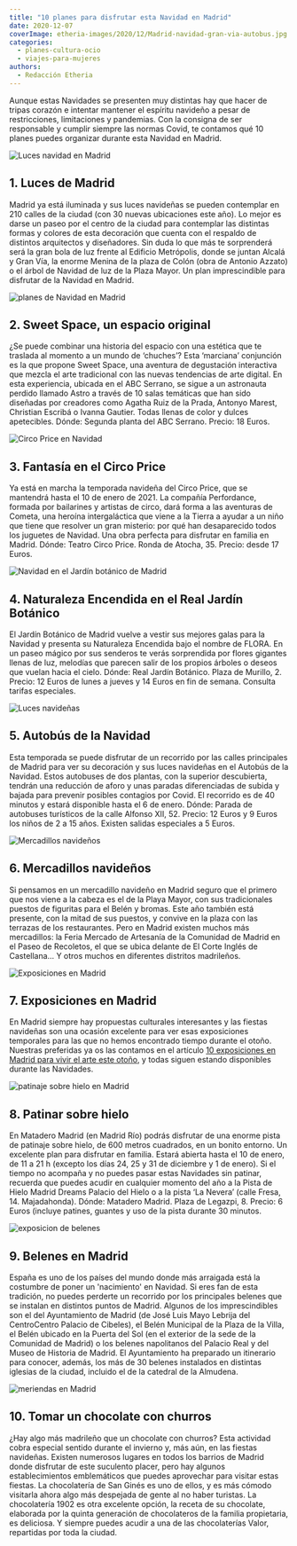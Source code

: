 ```yaml
---
title: "10 planes para disfrutar esta Navidad en Madrid"
date: 2020-12-07
coverImage: etheria-images/2020/12/Madrid-navidad-gran-via-autobus.jpg
categories: 
  - planes-cultura-ocio
  - viajes-para-mujeres
authors: 
  - Redacción Etheria
---
```


Aunque estas Navidades se presenten muy distintas hay que hacer de tripas corazón e 
intentar mantener el espíritu navideño a pesar de restricciones, limitaciones y 
pandemias. Con la consigna de ser responsable y cumplir siempre las normas Covid, te 
contamos qué 10 planes puedes organizar durante esta Navidad en Madrid. 

![Luces navidad en Madrid](etheria-images/2020/12/madrid-menina-colon-navidad.jpg "Menina en la plaza de Colón. © Álvaro López/Madrid Destino")

## 1\. Luces de Madrid

Madrid ya está iluminada y sus luces navideñas se pueden contemplar en 210 calles de la 
ciudad (con 30 nuevas ubicaciones este año). Lo mejor es darse un paseo por el centro de 
la ciudad para contemplar las distintas formas y colores de esta decoración que cuenta 
con el respaldo de distintos arquitectos y diseñadores. Sin duda lo que más te 
sorprenderá será la gran bola de luz frente al Edificio Metrópolis, donde se juntan 
Alcalá y Gran Vía, la enorme Menina de la plaza de Colón (obra de Antonio Azzato) o el 
árbol de Navidad de luz de la Plaza Mayor. Un plan imprescindible para disfrutar de la 
Navidad en Madrid. 

![planes de Navidad en Madrid](etheria-images/2020/12/Madrid-Navidad-sweet-space.jpg "Sala Okuda de © Sweet Space Madrid.")

## 2\. Sweet Space, un espacio original

¿Se puede combinar una historia del espacio con una estética que te traslada al momento 
a un mundo de ‘chuches’? Esta ‘marciana’ conjunción es la que propone Sweet Space, una 
aventura de degustación interactiva que mezcla el arte tradicional con las nuevas 
tendencias de arte digital. En esta experiencia, ubicada en el ABC Serrano, se sigue a 
un astronauta perdido llamado Astro a través de 10 salas temáticas que han sido 
diseñadas por creadores como Agatha Ruiz de la Prada, Antonyo Marest, Christian Escribá 
o Ivanna Gautier. Todas llenas de color y dulces apetecibles. Dónde: Segunda planta del 
ABC Serrano. Precio: 18 Euros. 

![Circo Price en Navidad](etheria-images/2020/12/madrid-circo-price.jpg "'El retorno de Cometa' es el espectáculo del © Circo Price para estas Navidades.")

## 3\. Fantasía en el Circo Price

Ya está en marcha la temporada navideña del Circo Price, que se mantendrá hasta el 10 de 
enero de 2021. La compañía Perfordance, formada por bailarines y artistas de circo, dará 
forma a las aventuras de Cometa, una heroína intergaláctica que viene a la Tierra a 
ayudar a un niño que tiene que resolver un gran misterio: por qué han desaparecido todos 
los juguetes de Navidad. Una obra perfecta para disfrutar en familia en Madrid. Dónde: 
Teatro Circo Price. Ronda de Atocha, 35. Precio: desde 17 Euros. 

![Navidad en el Jardín botánico de Madrid](etheria-images/2020/12/madrid-navidad-naturaleza-enciendida.jpg "La magia de la luz llega al Real Jardín Botánico con el recorrido © 'Naturaleza Encendida'.")

## 4\. Naturaleza Encendida en el Real Jardín Botánico

El Jardín Botánico de Madrid vuelve a vestir sus mejores galas para la Navidad y 
presenta su Naturaleza Encendida bajo el nombre de FLORA. En un paseo mágico por sus 
senderos te verás sorprendida por flores gigantes llenas de luz, melodías que parecen 
salir de los propios árboles o deseos que vuelan hacia el cielo. Dónde: Real Jardín 
Botánico. Plaza de Murillo, 2. Precio: 12 Euros de lunes a jueves y 14 Euros en fin de 
semana. Consulta tarifas especiales. 

![Luces navideñas](etheria-images/2020/12/Madrid-navidad-gran-via-autobus.jpg "Las luces de la Gran Vía se pueden ver desde el Autobús de la Navidad. © Álvaro López/Madrid Destino")

## 5\. Autobús de la Navidad

Esta temporada se puede disfrutar de un recorrido por las calles principales de Madrid 
para ver su decoración y sus luces navideñas en el Autobús de la Navidad. Estos 
autobuses de dos plantas, con la superior descubierta, tendrán una reducción de aforo y 
unas paradas diferenciadas de subida y bajada para prevenir posibles contagios por 
Covid. El recorrido es de 40 minutos y estará disponible hasta el 6 de enero. Dónde: 
Parada de autobuses turísticos de la calle Alfonso XII, 52. Precio: 12 Euros y 9 Euros 
los niños de 2 a 15 años. Existen salidas especiales a 5 Euros. 

![Mercadillos navideños](etheria-images/2020/12/Madrid-mercadillos-navidad.jpg "Tradicional mercadillo navideño de la Plaza Mayor. © Alvaro López/Madrid Destino")

## 6\. Mercadillos navideños

Si pensamos en un mercadillo navideño en Madrid seguro que el primero que nos viene a la 
cabeza es el de la Playa Mayor, con sus tradicionales puestos de figuritas para el Belén 
y bromas. Este año también está presente, con la mitad de sus puestos, y convive en la 
plaza con las terrazas de los restaurantes. Pero en Madrid existen muchos más 
mercadillos: la Feria Mercado de Artesanía de la Comunidad de Madrid en el Paseo de 
Recoletos, el que se ubica delante de El Corte Inglés de Castellana… Y otros muchos en 
diferentes distritos madrileños. 

![Exposiciones en Madrid](etheria-images/2020/12/Madrid-navidad-exposiciones-tutankhamon.jpg "Exposición ‘Tutankhamón. La tumba y sus tesoros’.")

## 7\. Exposiciones en Madrid

En Madrid siempre hay propuestas culturales interesantes y las fiestas navideñas son una 
ocasión excelente para ver esas exposiciones temporales para las que no hemos encontrado 
tiempo durante el otoño. Nuestras preferidas ya os las contamos en el artículo [10 
exposiciones en Madrid para vivir el arte este 
otoño](https://etheriamagazine.com/2020/10/13/10-exposiciones-en-madrid-para-otono-2020/), 
y todas siguen estando disponibles durante las Navidades. 

![patinaje sobre hielo en Madrid](etheria-images/2020/12/Madrid-navidad-pista-patinaje.jpg "Pista de patinaje sobre hielo de Matadero. © SG")

## 8\. Patinar sobre hielo

En Matadero Madrid (en Madrid Río) podrás disfrutar de una enorme pista de patinaje 
sobre hielo, de 600 metros cuadrados, en un bonito entorno. Un excelente plan para 
disfrutar en familia. Estará abierta hasta el 10 de enero, de 11 a 21 h (excepto los 
días 24, 25 y 31 de diciembre y 1 de enero). Si el tiempo no acompaña y no puedes pasar 
estas Navidades sin patinar, recuerda que puedes acudir en cualquier momento del año a 
la Pista de Hielo Madrid Dreams Palacio del Hielo o a la pista ‘La Nevera’ (calle Fresa, 
14. Majadahonda). Dónde: Matadero Madrid. Plaza de Legazpi, 8. Precio: 6 Euros (incluye 
patines, guantes y uso de la pista durante 30 minutos. 

![exposicion de belenes](etheria-images/2020/12/madrid-navidad-belenes.jpg "Natividad del belén de estilo hebreo ubicado en CentroCentro Cibeles. © Álvaro López/Madrid Destino")

## 9\. Belenes en Madrid

España es uno de los países del mundo donde más arraigada está la costumbre de poner un 
'nacimiento' en Navidad. Si eres fan de esta tradición, no puedes perderte un recorrido 
por los principales belenes que se instalan en distintos puntos de Madrid. Algunos de 
los imprescindibles son el del Ayuntamiento de Madrid (de José Luis Mayo Lebrija del 
CentroCentro Palacio de Cibeles), el Belén Municipal de la Plaza de la Villa, el Belén 
ubicado en la Puerta del Sol (en el exterior de la sede de la Comunidad de Madrid) o los 
belenes napolitanos del Palacio Real y del Museo de Historia de Madrid. El Ayuntamiento 
ha preparado un itinerario para conocer, además, los más de 30 belenes instalados en 
distintas iglesias de la ciudad, incluido el de la catedral de la Almudena. 

![meriendas en Madrid](etheria-images/2020/12/Madrid-Navidad-san-gines.jpg "Chocolate con churros en San Ginés. © San Ginés/@m_a_u_likes")

## 10\. Tomar un chocolate con churros

¿Hay algo más madrileño que un chocolate con churros? Esta actividad cobra especial 
sentido durante el invierno y, más aún, en las fiestas navideñas. Existen numerosos 
lugares en todos los barrios de Madrid donde disfrutar de este suculento placer, pero 
hay algunos establecimientos emblemáticos que puedes aprovechar para visitar estas 
fiestas. La chocolatería de San Ginés es uno de ellos, y es más cómodo visitarla ahora 
algo más despejada de gente al no haber turistas. La chocolatería 1902 es otra excelente 
opción, la receta de su chocolate, elaborada por la quinta generación de chocolateros de 
la familia propietaria, es deliciosa. Y siempre puedes acudir a una de las chocolaterías 
Valor, repartidas por toda la ciudad.
